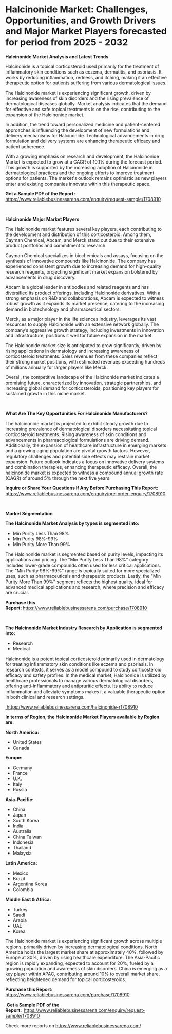 <p><h1>Halcinonide Market: Challenges, Opportunities, and Growth Drivers and Major Market Players forecasted for period from 2025 - 2032</h1></p><p><strong>Halcinonide Market Analysis and Latest Trends</strong></p>
<p><p>Halcinonide is a topical corticosteroid used primarily for the treatment of inflammatory skin conditions such as eczema, dermatitis, and psoriasis. It works by reducing inflammation, redness, and itching, making it an effective therapeutic option for patients suffering from various dermatological issues. </p><p>The Halcinonide market is experiencing significant growth, driven by increasing awareness of skin disorders and the rising prevalence of dermatological diseases globally. Market analysis indicates that the demand for effective and safe topical treatments is on the rise, contributing to the expansion of the Halcinonide market. </p><p>In addition, the trend toward personalized medicine and patient-centered approaches is influencing the development of new formulations and delivery mechanisms for Halcinonide. Technological advancements in drug formulation and delivery systems are enhancing therapeutic efficacy and patient adherence. </p><p>With a growing emphasis on research and development, the Halcinonide Market is expected to grow at a CAGR of 10.1% during the forecast period. This growth is supported by the increasing adoption of Halcinonide in dermatological practices and the ongoing efforts to improve treatment options for patients. The market's outlook remains optimistic as new players enter and existing companies innovate within this therapeutic space.</p></p>
<p><strong>Get a Sample PDF of the Report:&nbsp;</strong> <a href="https://www.reliablebusinessarena.com/enquiry/request-sample/1708910?utm_campaign=3504&utm_medium=2&utm_source=Github&utm_content=ia&utm_term=27032025&utm_id=halcinonide">https://www.reliablebusinessarena.com/enquiry/request-sample/1708910</a></p>
<p>&nbsp;</p>
<p><strong>Halcinonide Major Market Players</strong></p>
<p><p>The Halcinonide market features several key players, each contributing to the development and distribution of this corticosteroid. Among them, Cayman Chemical, Abcam, and Merck stand out due to their extensive product portfolios and commitment to research.</p><p>Cayman Chemical specializes in biochemicals and assays, focusing on the synthesis of innovative compounds like Halcinonide. The company has experienced consistent growth due to increasing demand for high-quality research reagents, projecting significant market expansion bolstered by advancements in drug discovery.</p><p>Abcam is a global leader in antibodies and related reagents and has diversified its product offerings, including Halcinonide derivatives. With a strong emphasis on R&D and collaborations, Abcam is expected to witness robust growth as it expands its market presence, catering to the increasing demand in biotechnology and pharmaceutical sectors.</p><p>Merck, as a major player in the life sciences industry, leverages its vast resources to supply Halcinonide with an extensive network globally. The company’s aggressive growth strategy, including investments in innovation and infrastructure, positions it well for future expansion in the market.</p><p>The Halcinonide market size is anticipated to grow significantly, driven by rising applications in dermatology and increasing awareness of corticosteroid treatments. Sales revenues from these companies reflect their strong market positions, with estimated revenues exceeding hundreds of millions annually for larger players like Merck. </p><p>Overall, the competitive landscape of the Halcinonide market indicates a promising future, characterized by innovation, strategic partnerships, and increasing global demand for corticosteroids, positioning key players for sustained growth in this niche market.</p></p>
<p>&nbsp;</p>
<p><strong>What Are The Key Opportunities For Halcinonide Manufacturers?</strong></p>
<p><p>The halcinonide market is projected to exhibit steady growth due to increasing prevalence of dermatological disorders necessitating topical corticosteroid treatments. Rising awareness of skin conditions and advancements in pharmacological formulations are driving demand. Additionally, the expansion of healthcare infrastructure in emerging markets and a growing aging population are pivotal growth factors. However, regulatory challenges and potential side effects may restrain market expansion. Future outlook indicates a focus on innovative delivery systems and combination therapies, enhancing therapeutic efficacy. Overall, the halcinonide market is expected to witness a compound annual growth rate (CAGR) of around 5% through the next five years.</p></p>
<p><strong>Inquire or Share Your Questions If Any Before Purchasing This Report:</strong> <a href="https://www.reliablebusinessarena.com/enquiry/pre-order-enquiry/1708910?utm_campaign=3504&utm_medium=2&utm_source=Github&utm_content=ia&utm_term=27032025&utm_id=halcinonide">https://www.reliablebusinessarena.com/enquiry/pre-order-enquiry/1708910</a></p>
<p>&nbsp;</p>
<p><strong>Market Segmentation</strong></p>
<p><strong>The Halcinonide Market Analysis by types is segmented into:</strong></p>
<p><ul><li>Min Purity Less Than 98%</li><li>Min Purity 98%-99%</li><li>Min Purity More Than 99%</li></ul></p>
<p><p>The Halcinonide market is segmented based on purity levels, impacting its applications and pricing. The "Min Purity Less Than 98%" category includes lower-grade compounds often used for less critical applications. The "Min Purity 98%-99%" range is typically suited for more specialized uses, such as pharmaceuticals and therapeutic products. Lastly, the "Min Purity More Than 99%" segment reflects the highest quality, ideal for advanced medical applications and research, where precision and efficacy are crucial.</p></p>
<p><strong>Purchase this Report:&nbsp;</strong><a href="https://www.reliablebusinessarena.com/purchase/1708910?utm_campaign=3504&utm_medium=2&utm_source=Github&utm_content=ia&utm_term=27032025&utm_id=halcinonide">https://www.reliablebusinessarena.com/purchase/1708910</a></p>
<p>&nbsp;</p>
<p><strong>The Halcinonide Market Industry Research by Application is segmented into:</strong></p>
<p><ul><li>Research</li><li>Medical</li></ul></p>
<p><p>Halcinonide is a potent topical corticosteroid primarily used in dermatology for treating inflammatory skin conditions like eczema and psoriasis. In research contexts, it serves as a model compound to study corticosteroid efficacy and safety profiles. In the medical market, Halcinonide is utilized by healthcare professionals to manage various dermatological disorders, offering anti-inflammatory and antipruritic effects. Its ability to reduce inflammation and alleviate symptoms makes it a valuable therapeutic option in both clinical and research settings.</p></p>
<p><a href="https://www.reliablebusinessarena.com/halcinonide-r1708910?utm_campaign=3504&utm_medium=2&utm_source=Github&utm_content=ia&utm_term=27032025&utm_id=halcinonide">&nbsp;https://www.reliablebusinessarena.com/halcinonide-r1708910</a></p>
<p><strong>In terms of Region, the Halcinonide Market Players available by Region are:</strong></p>
<p>
    <p> <strong> North America: </strong>
        <ul>
            <li>United States</li>
            <li>Canada</li>
        </ul>
        </p> 
    <p> <strong> Europe: </strong>
        <ul>
            <li>Germany</li>
            <li>France</li>
            <li>U.K.</li>
            <li>Italy</li>
            <li>Russia</li>
        </ul>
        </p> 
    <p> <strong> Asia-Pacific: </strong>
        <ul>
            <li>China</li>
            <li>Japan</li>
            <li>South Korea</li>
            <li>India</li>
            <li>Australia</li>
            <li>China Taiwan</li>
            <li>Indonesia</li>
            <li>Thailand</li>
            <li>Malaysia</li>
        </ul>
        </p> 
    <p> <strong> Latin America: </strong>
        <ul>
            <li>Mexico</li>
            <li>Brazil</li>
            <li>Argentina Korea</li>
            <li>Colombia</li>
        </ul>
        </p> 
    <p> <strong> Middle East & Africa: </strong>
        <ul>
            <li>Turkey</li>
            <li>Saudi</li>
            <li>Arabia</li>
            <li>UAE</li>
            <li>Korea</li>
        </ul>
    </p>
    </p>
<p><p>The Halcinonide market is experiencing significant growth across multiple regions, primarily driven by increasing dermatological conditions. North America holds the largest market share at approximately 40%, followed by Europe at 30%, driven by rising healthcare expenditure. The Asia-Pacific region is rapidly expanding, expected to account for 20%, fueled by a growing population and awareness of skin disorders. China is emerging as a key player within APAC, contributing around 10% to overall market share, reflecting heightened demand for topical corticosteroids.</p></p>
<p><strong>Purchase this Report: </strong><a href="https://www.reliablebusinessarena.com/purchase/1708910?utm_campaign=3504&utm_medium=2&utm_source=Github&utm_content=ia&utm_term=27032025&utm_id=halcinonide">https://www.reliablebusinessarena.com/purchase/1708910</a></p>
<p>&nbsp;<strong>Get a Sample PDF of the Report:&nbsp;&nbsp;</strong><a href="https://www.reliablebusinessarena.com/enquiry/request-sample/1708910?utm_campaign=3504&utm_medium=2&utm_source=Github&utm_content=ia&utm_term=27032025&utm_id=halcinonide">https://www.reliablebusinessarena.com/enquiry/request-sample/1708910</a></p>
<p><strong></strong></p>
<p>Check more reports on <a href="https://www.reliablebusinessarena.com/?utm_campaign=3504&utm_medium=2&utm_source=Github&utm_content=ia&utm_term=27032025&utm_id=halcinonide">https://www.reliablebusinessarena.com/</a></p>
